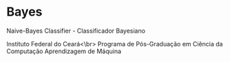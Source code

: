 # Bayes
Naive-Bayes Classifier - Classificador Bayesiano

Instituto Federal do Ceará<\br>
Programa de Pós-Graduação em Ciência da Computação
Aprendizagem de Máquina
